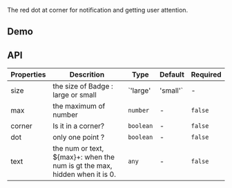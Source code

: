 The red dot at corner for notification and getting user attention.

## Demo

## API

| Properties | Descrition | Type | Default | Required |
| --- | --- | --- | --- | --- |
| size | the size of Badge : large or small | `'large' | 'small'` | - | `false` |
| max | the maximum of number | `number` | - | `false` |
| corner | Is it in a corner? | `boolean` | - | `false` |
| dot | only one point ? | `boolean` | - | `false` |
| text | the num or text, \${max}+: when the num is gt the max, hidden when it is 0. | `any` | - | `false` |
